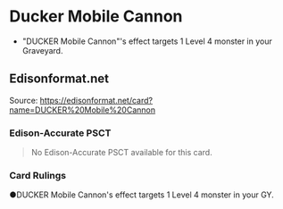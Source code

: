 # Ducker Mobile Cannon

*   "DUCKER Mobile Cannon"'s effect targets 1 Level 4 monster in your Graveyard.

## Edisonformat.net

Source: https://edisonformat.net/card?name=DUCKER%20Mobile%20Cannon

### Edison-Accurate PSCT

> No Edison-Accurate PSCT available for this card.

### Card Rulings

●DUCKER Mobile Cannon's effect targets 1 Level 4 monster in your GY.
            